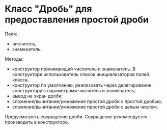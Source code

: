 # Класс "Дробь" для предоставления простой дроби

Поля:
* числитель,
* знаменатель.

Методы:
* конструктор принимающий числитель и знаменатель.
В конструкторе использователь список инициализаторов полей класса.
* конструктор по умолчанию, реализовать через делегирование конструктору с параметрами числитель и знаменатель;
* вывод на экран дроби;
* сложение/вычитание/умножение простой дроби с простой дробью;
* сложение/вычитание/умножение простой дроби с целым числом.

Предусмотреть сокращение дроби. Сокращение рекомендуется производить в конструкторе.